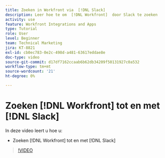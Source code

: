 ```yaml
---
title: Zoeken in Workfront via  [!DNL Slack]
description: Leer hoe te om  [!DNL Workfront]  door Slack te zoeken
activity: use
feature: Workfront Integrations and Apps
type: Tutorial
role: User
level: Beginner
team: Technical Marketing
jira: KT-8821
exl-id: cb0ec783-0e2c-498d-a481-63617eddae8e
doc-type: video
source-git-commit: d17df7162ccaab6b62db34209f50131927c0a532
workflow-type: tm+mt
source-wordcount: '21'
ht-degree: 0%

---
```


# Zoeken [!DNL Workfront] tot en met [!DNL Slack]

In deze video leert u hoe u:

* Zoeken [!DNL Workfront] tot en met [!DNL Slack]

>[!VIDEO](https://video.tv.adobe.com/v/335121/?quality=12&learn=on&enablevpops)
